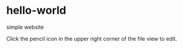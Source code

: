 # hello-world
simple website

Click the pencil icon in the upper right corner of the file view to edit.
